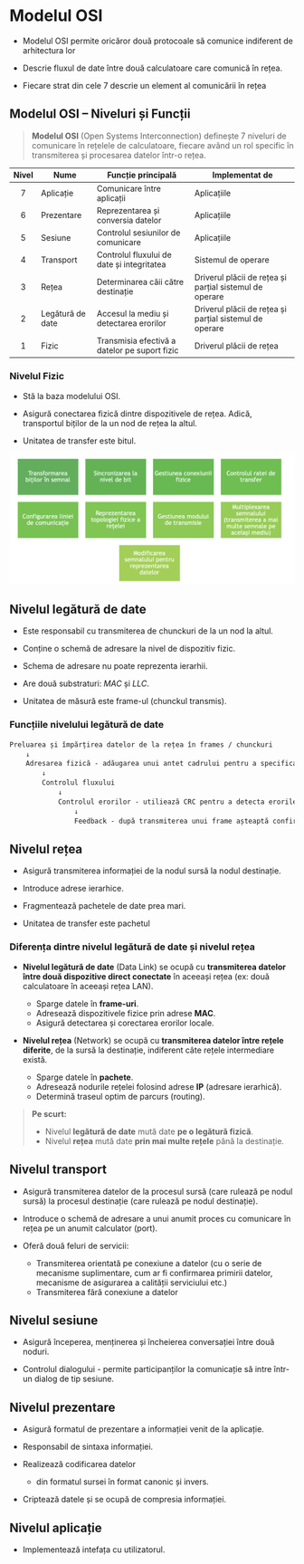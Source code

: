 # Modelul OSI

- Modelul OSI permite oricăror două protocoale să comunice indiferent de arhitectura lor

- Descrie fluxul de date între două calculatoare care comunică în rețea.

- Fiecare strat din cele 7 descrie un element al comunicării în rețea

## Modelul OSI – Niveluri și Funcții

> **Modelul OSI** (Open Systems Interconnection) definește 7 niveluri de comunicare în rețelele de calculatoare, fiecare având un rol specific în transmiterea și procesarea datelor într-o rețea.

| Nivel | Nume                | Funcție principală                          | Implementat de                                 |
|:-----:|---------------------|---------------------------------------------|------------------------------------------------|
| 7     | Aplicație            | Comunicare între aplicații                  | Aplicațiile                                    |
| 6     | Prezentare           | Reprezentarea și conversia datelor           | Aplicațiile                                    |
| 5     | Sesiune              | Controlul sesiunilor de comunicare           | Aplicațiile                                    |
| 4     | Transport            | Controlul fluxului de date și integritatea   | Sistemul de operare                           |
| 3     | Rețea                | Determinarea căii către destinație           | Driverul plăcii de rețea și parțial sistemul de operare |
| 2     | Legătură de date     | Accesul la mediu și detectarea erorilor      | Driverul plăcii de rețea și parțial sistemul de operare |
| 1     | Fizic                | Transmisia efectivă a datelor pe suport fizic | Driverul plăcii de rețea                      |

### Nivelul Fizic

- Stă la baza modelului OSI.

- Asigură conectarea fizică dintre dispozitivele de rețea. Adică, transportul biților de la un nod de rețea la altul.

- Unitatea de transfer este bitul.

![alt text](images/OSI_Functii_Nivel_Fizic.png)

## Nivelul legătură de date

- Este responsabil cu transmiterea de chunckuri de la un nod la altul.

- Conține o schemă de adresare la nivel de dispozitiv fizic.

- Schema de adresare nu poate reprezenta ierarhii.

- Are două substraturi: *MAC* și *LLC*.

- Unitatea de măsură este frame-ul (chunckul transmis).

### Funcțiile nivelului legătură de date

```txt
Preluarea și împărțirea datelor de la rețea în frames / chunckuri
    ↓
    Adresarea fizică - adăugarea unui antet cadrului pentru a specifica adresele dispozitivelor sursă și destinație
        ↓
        Controlul fluxului
            ↓
            Controlul erorilor - utiliează CRC pentru a detecta erorile
                ↓
                Feedback - după transmiterea unui frame așteaptă confirmarea primirii
```

## Nivelul rețea

- Asigură transmiterea informației de la nodul sursă la nodul destinație.

- Introduce adrese ierarhice.

- Fragmentează pachetele de date prea mari.

- Unitatea de transfer este pachetul

### Diferența dintre nivelul legătură de date și nivelul rețea

- **Nivelul legătură de date** (Data Link) se ocupă cu **transmiterea datelor între două dispozitive direct conectate** în aceeași rețea (ex: două calculatoare în aceeași rețea LAN).  
  - Sparge datele în **frame-uri**.
  - Adresează dispozitivele fizice prin adrese **MAC**.
  - Asigură detectarea și corectarea erorilor locale.

- **Nivelul rețea** (Network) se ocupă cu **transmiterea datelor între rețele diferite**, de la sursă la destinație, indiferent câte rețele intermediare există.  
  - Sparge datele în **pachete**.
  - Adresează nodurile rețelei folosind adrese **IP** (adresare ierarhică).
  - Determină traseul optim de parcurs (routing).

> **Pe scurt:**  
>
> - Nivelul **legătură de date** mută date **pe o legătură fizică**.  
> - Nivelul **rețea** mută date **prin mai multe rețele** până la destinație.

## Nivelul transport

- Asigură transmiterea datelor de la procesul sursă (care rulează pe nodul sursă) la procesul destinație (care rulează pe nodul destinație).

- Introduce o schemă de adresare a unui anumit proces cu comunicare în rețea pe un anumit calculator (port).

- Oferă două feluri de servicii:
  - Transmiterea orientată pe conexiune a datelor (cu o serie de mecanisme suplimentare, cum ar fi confirmarea primirii datelor, mecanisme de asigurarea a calității serviciului etc.)
  - Transmiterea fără conexiune a datelor

## Nivelul sesiune

- Asigură începerea, menținerea și încheierea conversației între două noduri.

- Controlul dialogului - permite participanților la comunicație să intre într-un dialog de tip sesiune.

## Nivelul prezentare

- Asigură formatul de prezentare a informației venit de la aplicație.

- Responsabil de sintaxa informației.

- Realizează codificarea datelor
  - din formatul sursei în format canonic și invers.

- Criptează datele și se ocupă de compresia informației.

## Nivelul aplicație

- Implementează intefața cu utilizatorul.
